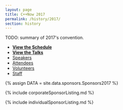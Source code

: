 ```yaml
---
layout: page
title: C++Now 2017
permalink: /history/2017/
section: history
---
```


TODO: summary of 2017's convention.


* **[View the Schedule](/history/2017/schedule/)**
* **[View the Talks](/history/2017/talks/)**
* [Speakers](https://cppnow2017.sched.com/directory/speakers)
* [Attendees](https://cppnow2017.sched.com/directory/attendees)
* [Volunteers](https://cppnow2017.sched.com/directory/volunteers)
* [Staff](https://cppnow2017.sched.com/directory/artists)



{% assign DATA = site.data.sponsors.Sponsors2017 %}

{% include corporateSponsorListing.md %}

{% include individualSponsorListing.md %}
